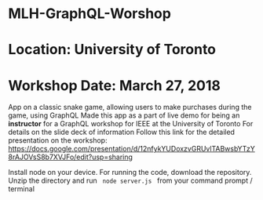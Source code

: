 # MLH-GraphQL-Worshop
# Location: University of Toronto
# Workshop Date: March 27, 2018

App on a classic snake game, allowing users to make purchases during the game, using GraphQL
Made this app as a part of live demo for being an <b>instructor</b> for a GraphQL workshop for IEEE at the University of Toronto
For details on the slide deck of information
Follow this link for the detailed presentation on the workshop: 
https://docs.google.com/presentation/d/12nfykYUDoxzvGRUvlTABwsbYTzY8rAJOVsS8b7XVJFo/edit?usp=sharing


  Install node on your device.
  For running the code, download the repository.
  Unzip the directory and run <code> node server.js </code> from your command prompt / terminal
